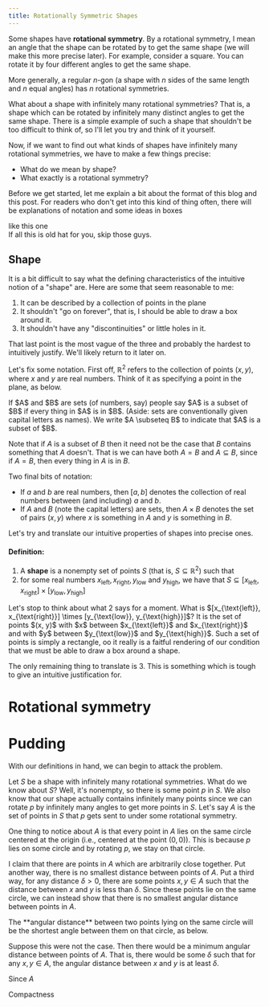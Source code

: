 ```yaml
---
title: Rotationally Symmetric Shapes
---
```


<script type='text/javascript' src='/js/rotsym.js' defer='defer'></script>

Some shapes have **rotational symmetry**. By a rotational symmetry,
I mean an angle that the shape can be rotated by to get the same shape
(we will make this more precise later).
For example, consider a
square. You can rotate it by four different angles to get the same shape.

<div id="ngon" class="illustration"></div>

More generally, a regular $n$-gon 
(a shape with $n$ sides of the same length and $n$ equal angles)
has $n$ rotational symmetries. 

What about a shape with infinitely many rotational symmetries?
That is, a shape which can be rotated by infinitely many distinct angles
to get the same shape.
There is a simple example of such a shape that shouldn't be too
difficult to think of, so I'll let you try and think of it yourself.

Now, if we want to find out what kinds of shapes have infinitely many
rotational symmetries, we have to make a few things precise:

- What do we mean by shape?
- What exactly is a rotational symmetry?

Before we get started, let me explain a bit about the format of this blog and
this post. For readers who don't get into this kind of thing often, there will
be explanations of notation and some ideas in boxes
<div class='well'>like this one</div>
If all this is old hat for you, skip those guys.

## Shape

It is a bit difficult to say what the defining characteristics of the intuitive
notion of a "shape" are. Here are some that seem reasonable to me:

1. It can be described by a collection of points in the plane
2. It shouldn't "go on forever", that is, I should be able to draw a box
  around it.
3. It shouldn't have any "discontinuities" or little holes in it.

That last point is the most vague of the three and probably the hardest
to intuitively justify. We'll likely return to it later on. <!-- TODO: This -->

Let's fix some notation. First off, $\mathbb{R}^2$ refers to the collection
of points $(x, y)$, where $x$ and $y$ are real numbers.
Think of it as specifying a point in the plane, as below.

<div id='point-in-plane' class='illustration'></div>

<div class='well aside'>
  If $A$ and $B$ are sets (of numbers, say) people say $A$ is a subset of $B$
  if every thing in $A$ is in $B$. (Aside: sets are conventionally given capital
  letters as names). We write $A \subseteq B$ to indicate that $A$ is
  a subset of $B$.

  Note that if $A$ is a subset of $B$ then it need not be the case that $B$ contains
  something that $A$ doesn't. That is we can have both $A = B$ and
  $A \subseteq B$, since if $A = B$, then every thing in $A$ is in $B$.

  Two final bits of notation: 

  - If $a$ and $b$ are real numbers, then $[a, b]$ denotes the collection of
    real numbers between (and including) $a$ and $b$.
  - If $A$ and $B$ (note the capital letters) are sets, then $A \times B$
    denotes the set of pairs $(x, y)$ where $x$ is something in $A$ and
    $y$ is something in $B$.
</div>

Let's try and translate our intuitive properties of shapes into precise ones.

#### Definition:
1. A **shape** is a nonempty set of points $S$ (that is, $S \subseteq \mathbb{R}^2$) such that
2. for some real numbers $x_{\text{left}}, x_{\text{right}}, y_{\text{low}}$
   and $y_{\text{high}}$, we have that 
   $S \subseteq [x_{\text{left}}, x_{\text{right}}] \times [y_{\text{low}}, y_{\text{high}}]$

<div class='well'>
  Let's stop to think about what 2 says for a moment. What is
  $[x_{\text{left}}, x_{\text{right}}] \times [y_{\text{low}}, y_{\text{high}}]$?
  It is the set of points $(x, y)$ with $x$ between $x_{\text{left}}$ and $x_{\text{right}}$
  and with $y$ between $y_{\text{low}}$ and $y_{\text{high}}$. Such a set of
  points is simply a rectangle,
  oo it really is a faitful rendering of our condition that we must be able to
  draw a box around a shape.
</div>

The only remaining thing to translate is 3. 
This is something which is tough to give an intuitive justification for.

# Rotational symmetry

# Pudding

With our definitions in hand, we can begin to attack the problem.

Let $S$ be a shape with infinitely many rotational symmetries.
What do we know about $S$? Well, it's nonempty, so there
is some point $p$ in $S$. We also know that our shape actually contains
infinitely many points since we can rotate $p$ by infinitely many angles
to get more points in $S$. Let's say $A$ is the set of points in $S$ that
$p$ gets sent to under some rotational symmetry.

One thing to notice about $A$ is that every point in $A$ lies on the same
circle centered at the origin (i.e., centered at the point $(0,0)$).
This is because $p$ lies on some circle and by rotating $p$, we stay on
that circle.

I claim that there are points in $A$ which are arbitrarily close together.
Put another way, there is no smallest distance between points of $A$. Put
a third way, for any distance $\delta > 0$, there are some points 
$x, y \in A$ such that the distance between $x$ and $y$ is less than $\delta$.
Since these points lie on the same circle, we can instead show that there
is no smallest angular distance between points in $A$.

<div class='well'>
  The **angular distance** between two points lying
  on the same circle will be the shortest angle between them on that circle, as below.

  <div id="angulardistance" class="illustration"></div>
</div>

Suppose this were not the case. Then there would be a minimum angular distance between
points of $A$. That is, there would be some $\delta$ such that
for any $x, y \in A$, the angular distance between $x$ and $y$ is at least $\delta$.

Since $A$ 

Compactness
<div id="compactness" class="illustration"></div>

<div id="pathanim" class="illustration"></div>

<div id='graph'></div>

